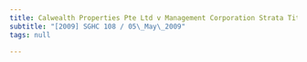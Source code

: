```yaml
---
title: Calwealth Properties Pte Ltd v Management Corporation Strata Title Plan No 562
subtitle: "[2009] SGHC 108 / 05\_May\_2009"
tags: null

---
```


